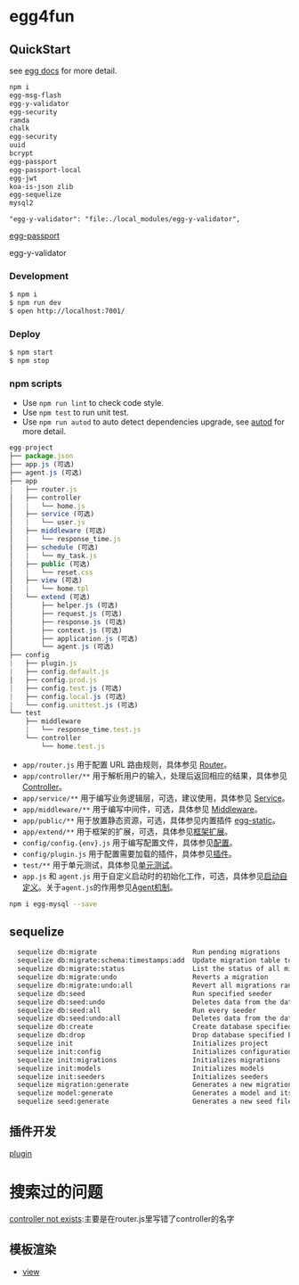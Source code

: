 # egg4fun



## QuickStart

<!-- add docs here for user -->

see [egg docs][egg] for more detail.

```bash
npm i 
egg-msg-flash 
egg-y-validator 
egg-security 
ramda 
chalk
egg-security
uuid
bcrypt
egg-passport
egg-passport-local
egg-jwt
koa-is-json zlib
egg-sequelize 
mysql2
```

`"egg-y-validator": "file:./local_modules/egg-y-validator",`

[egg-passport](https://github.com/eggjs/egg-passport)

egg-y-validator

### Development

```bash
$ npm i
$ npm run dev
$ open http://localhost:7001/
```

### Deploy

```bash
$ npm start
$ npm stop
```

### npm scripts

- Use `npm run lint` to check code style.
- Use `npm test` to run unit test.
- Use `npm run autod` to auto detect dependencies upgrade, see [autod](https://www.npmjs.com/package/autod) for more detail.


[egg]: https://eggjs.org


```js
egg-project
├── package.json
├── app.js (可选)
├── agent.js (可选)
├── app
|   ├── router.js 
│   ├── controller 
│   |   └── home.js
│   ├── service (可选)
│   |   └── user.js
│   ├── middleware (可选)
│   |   └── response_time.js
│   ├── schedule (可选)
│   |   └── my_task.js
│   ├── public (可选)
│   |   └── reset.css
│   ├── view (可选)
│   |   └── home.tpl
│   └── extend (可选)
│       ├── helper.js (可选)
│       ├── request.js (可选)
│       ├── response.js (可选)
│       ├── context.js (可选)
│       ├── application.js (可选)
│       └── agent.js (可选)
├── config
|   ├── plugin.js
|   ├── config.default.js
│   ├── config.prod.js
|   ├── config.test.js (可选)
|   ├── config.local.js (可选)
|   └── config.unittest.js (可选)
└── test
    ├── middleware
    |   └── response_time.test.js
    └── controller
        └── home.test.js
```

<ul>
<li><code>app/router.js</code> 用于配置 URL 路由规则，具体参见 <a href="https://eggjs.org/zh-cn/basics/router.html">Router</a>。</li>
<li><code>app/controller/**</code> 用于解析用户的输入，处理后返回相应的结果，具体参见 <a href="https://eggjs.org/zh-cn/basics/controller.html">Controller</a>。</li>
<li><code>app/service/**</code> 用于编写业务逻辑层，可选，建议使用，具体参见 <a href="https://eggjs.org/zh-cn/basics/service.html">Service</a>。</li>
<li><code>app/middleware/**</code> 用于编写中间件，可选，具体参见 <a href="https://eggjs.org/zh-cn/basics/middleware.html">Middleware</a>。</li>
<li><code>app/public/**</code> 用于放置静态资源，可选，具体参见内置插件 <a href="https://github.com/eggjs/egg-static" target="_blank" rel="noopener">egg-static</a>。</li>
<li><code>app/extend/**</code> 用于框架的扩展，可选，具体参见<a href="https://eggjs.org/zh-cn/basics/extend.html">框架扩展</a>。</li>
<li><code>config/config.{env}.js</code> 用于编写配置文件，具体参见<a href="https://eggjs.org/zh-cn/basics/config.html">配置</a>。</li>
<li><code>config/plugin.js</code> 用于配置需要加载的插件，具体参见<a href="https://eggjs.org/zh-cn/basics/plugin.html">插件</a>。</li>
<li><code>test/**</code> 用于单元测试，具体参见<a href="https://eggjs.org/zh-cn/core/unittest.html">单元测试</a>。</li>
<li><code>app.js</code> 和 <code>agent.js</code> 用于自定义启动时的初始化工作，可选，具体参见<a href="https://eggjs.org/zh-cn/basics/app-start.html">启动自定义</a>。关于<code>agent.js</code>的作用参见<a href="https://eggjs.org/zh-cn/core/cluster-and-ipc.html#agent-%E6%9C%BA%E5%88%B6">Agent机制</a>。</li>
</ul>

```bash
npm i egg-mysql --save
```

## sequelize

```bash
  sequelize db:migrate                        Run pending migrations
  sequelize db:migrate:schema:timestamps:add  Update migration table to have timestamps
  sequelize db:migrate:status                 List the status of all migrations
  sequelize db:migrate:undo                   Reverts a migration
  sequelize db:migrate:undo:all               Revert all migrations ran
  sequelize db:seed                           Run specified seeder
  sequelize db:seed:undo                      Deletes data from the database
  sequelize db:seed:all                       Run every seeder
  sequelize db:seed:undo:all                  Deletes data from the database
  sequelize db:create                         Create database specified by configuration
  sequelize db:drop                           Drop database specified by configuration
  sequelize init                              Initializes project
  sequelize init:config                       Initializes configuration
  sequelize init:migrations                   Initializes migrations
  sequelize init:models                       Initializes models
  sequelize init:seeders                      Initializes seeders
  sequelize migration:generate                Generates a new migration file[aliases: migration:create]  
  sequelize model:generate                    Generates a model and its migration[aliases: model:create]  
  sequelize seed:generate                     Generates a new seed file
```

## 插件开发

[plugin](https://eggjs.org/zh-cn/advanced/plugin.html)

# 搜索过的问题

[controller not exists](https://github.com/eggjs/egg/issues/2350):主要是在router.js里写错了controller的名字

## 模板渲染

- [view](https://eggjs.org/zh-cn/core/view.html)
